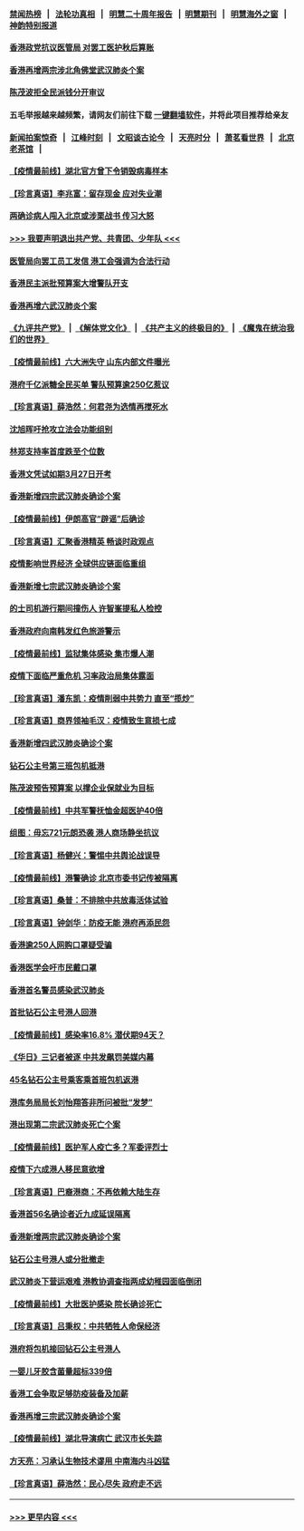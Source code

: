 #### [禁闻热榜](热点新闻.md?=0)  &nbsp;&nbsp;|&nbsp;&nbsp; [法轮功真相](https://github.com/gfw-breaker/truth/blob/master/README.md?=0) &nbsp;&nbsp;|&nbsp;&nbsp; [明慧二十周年报告](https://github.com/gfw-breaker/mh-reports/blob/master/README.md?=0) &nbsp;&nbsp;|&nbsp;&nbsp;[明慧期刊](https://github.com/gfw-breaker/mh-qikan) &nbsp;&nbsp;|&nbsp;&nbsp; [明慧海外之窗](https://github.com/gfw-breaker/mh-news/blob/master/README.md?=0) &nbsp;&nbsp;|&nbsp;&nbsp; [神韵特别报道](https://github.com/gfw-breaker/mh-news/blob/master/shenyun.md?=0)
#### [香港政党抗议医管局 对罢工医护秋后算账](../pages/nsc415/n11901746.md?t=02282131) 
#### [香港再增两宗涉北角佛堂武汉肺炎个案](../pages/nsc415/n11901737.md?t=02282131) 
#### [陈茂波拒全民派钱分开审议](../pages/nsc415/n11901672.md?t=02282131) 
#### 五毛举报越来越频繁，请网友们前往下载 [一键翻墙软件](https://github.com/gfw-breaker/ssr-accounts)，并将此项目推荐给亲友
#### [新闻拍案惊奇](https://github.com/gfw-breaker/banned-news/blob/master/pages/link4.md) &nbsp;&nbsp;|&nbsp;&nbsp; [江峰时刻](https://github.com/gfw-breaker/banned-news/blob/master/pages/link4.md) &nbsp;&nbsp;|&nbsp;&nbsp; [文昭谈古论今](https://github.com/gfw-breaker/banned-news/blob/master/pages/link4.md) &nbsp;&nbsp;|&nbsp;&nbsp; [天亮时分](https://github.com/gfw-breaker/banned-news/blob/master/pages/link4.md) &nbsp;&nbsp;|&nbsp;&nbsp; [萧茗看世界](https://github.com/gfw-breaker/banned-news/blob/master/pages/link4.md) &nbsp;&nbsp;|&nbsp;&nbsp; [北京老茶馆](https://github.com/gfw-breaker/banned-news/blob/master/pages/link4.md) &nbsp;&nbsp;|&nbsp;&nbsp; 
#### [【疫情最前线】湖北官方曾下令销毁病毒样本](../pages/nsc415/n11901518.md?t=02282131) 
#### [【珍言真语】李兆富：留存现金 应对失业潮](../pages/nsc415/n11901448.md?t=02282131) 
#### [两确诊病人闯入北京或涉栗战书 传习大怒](../pages/nsc415/n11901180.md?t=02282131) 
#### [>>> 我要声明退出共产党、共青团、少年队 <<<](https://github.com/begood0513/goodnews/blob/master/quit/letter.md) 
#### [医管局向罢工员工发信 港工会强调为合法行动](../pages/nsc415/n11898870.md?t=02282131) 
#### [香港民主派批预算案大增警队开支](../pages/nsc415/n11898813.md?t=02282131) 
#### [香港再增六武汉肺炎个案](../pages/nsc415/n11898843.md?t=02282131) 
#### [《九评共产党》](https://github.com/begood0513/9ping.md/blob/master/README.md) &nbsp;|&nbsp; [《解体党文化》](../../../../jtdwh.md/blob/master/README.md)  &nbsp;|&nbsp; [《共产主义的终极目的》](../../../../gczydzjmd.md/blob/master/README.md) &nbsp;|&nbsp; [《魔鬼在统治我们的世界》](../../../../mgztzwmdsj.md/blob/master/README.md) 
#### [【疫情最前线】六大洲失守 山东内部文件曝光](../pages/nsc415/n11898455.md?t=02282131) 
#### [港府千亿派糖全民买单 警队预算逾250亿惹议](../pages/nsc415/n11898608.md?t=02282131) 
#### [【珍言真语】薛浩然：何君尧为选情再搅死水](../pages/nsc415/n11898269.md?t=02282131) 
#### [沈旭晖吁抢攻立法会功能组别](../pages/nsc415/n11896084.md?t=02282131) 
#### [林郑支持率首度跌至个位数](../pages/nsc415/n11896058.md?t=02282131) 
#### [香港文凭试如期3月27日开考](../pages/nsc415/n11896055.md?t=02282131) 
#### [香港新增四宗武汉肺炎确诊个案](../pages/nsc415/n11896040.md?t=02282131) 
#### [【疫情最前线】伊朗高官“辟谣”后确诊](../pages/nsc415/n11895902.md?t=02282131) 
#### [【珍言真语】汇聚香港精英 畅谈时政观点](../pages/nsc415/n11895733.md?t=02282131) 
#### [疫情影响世界经济 全球供应链面临重组](../pages/nsc415/n11895634.md?t=02282131) 
#### [香港新增七宗武汉肺炎确诊个案](../pages/nsc415/n11893498.md?t=02282131) 
#### [的士司机游行期间撞伤人 许智峯提私人检控](../pages/nsc415/n11893483.md?t=02282131) 
#### [香港政府向南韩发红色旅游警示](../pages/nsc415/n11893398.md?t=02282131) 
#### [【疫情最前线】监狱集体感染 集市爆人潮](../pages/nsc415/n11893181.md?t=02282131) 
#### [疫情下面临严重危机  习率政治局集体露面](../pages/nsc415/n11893305.md?t=02282131) 
#### [【珍言真语】潘东凯：疫情削弱中共势力 直至“揽炒”](../pages/nsc415/n11892866.md?t=02282131) 
#### [【珍言真语】商界领袖毛汉：疫情致生意损七成](../pages/nsc415/n11890348.md?t=02282131) 
#### [香港新增四武汉肺炎确诊个案](../pages/nsc415/n11890610.md?t=02282131) 
#### [钻石公主号第三班包机抵港](../pages/nsc415/n11890645.md?t=02282131) 
#### [陈茂波预告预算案 以撑企业保就业为目标](../pages/nsc415/n11890574.md?t=02282131) 
#### [【疫情最前线】中共军警抚恤金超医护40倍](../pages/nsc415/n11890458.md?t=02282131) 
#### [组图：毋忘721元朗恐袭 港人商场静坐抗议](../pages/nsc415/n11876882.md?t=02282131) 
#### [【珍言真语】杨健兴：警惕中共舆论战误导](../pages/nsc415/n11888131.md?t=02282131) 
#### [【疫情最前线】港警确诊 北京市委书记传被隔离](../pages/nsc415/n11886872.md?t=02282131) 
#### [【珍言真语】桑普：不排除中共放毒活体试验](../pages/nsc415/n11886832.md?t=02282131) 
#### [【珍言真语】钟剑华：防疫无能 港府再添民怨](../pages/nsc415/n11884504.md?t=02282131) 
#### [香港逾250人网购口罩疑受骗](../pages/nsc415/n11884388.md?t=02282131) 
#### [香港医学会吁市民戴口罩](../pages/nsc415/n11884367.md?t=02282131) 
#### [香港首名警员感染武汉肺炎](../pages/nsc415/n11884357.md?t=02282131) 
#### [首批钻石公主号港人回港](../pages/nsc415/n11884333.md?t=02282131) 
#### [【疫情最前线】感染率16.8% 潜伏期94天？](../pages/nsc415/n11884256.md?t=02282131) 
#### [《华日》三记者被逐 中共发飙罚美媒内幕](../pages/nsc415/n11884184.md?t=02282131) 
#### [45名钻石公主号乘客乘首班包机返港](../pages/nsc415/n11881770.md?t=02282131) 
#### [港库务局局长刘怡翔答非所问被批“发梦”](../pages/nsc415/n11881752.md?t=02282131) 
#### [港出现第二宗武汉肺炎死亡个案](../pages/nsc415/n11881736.md?t=02282131) 
#### [【疫情最前线】医护军人疫亡多？军委评烈士](../pages/nsc415/n11881655.md?t=02282131) 
#### [疫情下六成港人移民意欲增](../pages/nsc415/n11881699.md?t=02282131) 
#### [【珍言真语】巴裔港商：不再依赖大陆生存](../pages/nsc415/n11881126.md?t=02282131) 
#### [香港首56名确诊者近九成延误隔离](../pages/nsc415/n11879079.md?t=02282131) 
#### [香港新增两宗武汉肺炎确诊个案](../pages/nsc415/n11879064.md?t=02282131) 
#### [钻石公主号港人或分批撤走](../pages/nsc415/n11879029.md?t=02282131) 
#### [武汉肺炎下营运艰难 港教协调查指两成幼稚园面临倒闭](../pages/nsc415/n11878989.md?t=02282131) 
#### [【疫情最前线】大批医护感染 院长确诊死亡](../pages/nsc415/n11878595.md?t=02282131) 
#### [【珍言真语】吕秉权：中共牺牲人命保经济](../pages/nsc415/n11878390.md?t=02282131) 
#### [港府将包机接回钻石公主号港人](../pages/nsc415/n11876352.md?t=02282131) 
#### [一婴儿牙胶含菌量超标339倍](../pages/nsc415/n11876336.md?t=02282131) 
#### [香港工会争取足够防疫装备及加薪](../pages/nsc415/n11876313.md?t=02282131) 
#### [香港再增三宗武汉肺炎确诊个案](../pages/nsc415/n11876297.md?t=02282131) 
#### [【疫情最前线】湖北导演病亡 武汉市长失踪](../pages/nsc415/n11876272.md?t=02282131) 
#### [方天亮：习承认生物技术谬用 中南海内斗凶猛](../pages/nsc415/n11873679.md?t=02282131) 
#### [【珍言真语】薛浩然：民心尽失 政府走不远](../pages/nsc415/n11875838.md?t=02282131) 

----
#### [ >>> 更早内容 <<< ](../indexes/nsc415-earlier.md)
